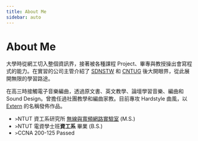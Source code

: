 ```yaml
---
title: About Me
sidebar: auto
---
```


# About Me

大學時從網工切入整個資訊界，接著被各種課程 Project、畢專與教授操出會寫程式的能力。在實習的公司主管介紹了 [SDNSTW](https://www.facebook.com/groups/sdnds.tw/) 和 [CNTUG](https://www.facebook.com/groups/cloudnative.tw/) 後大開眼界，從此展開無限的學習路途。

在高三時接觸電子音樂編曲，透過原文書、英文教學、論壇學習音樂、編曲和 Sound Design。曾擔任過社團教學和編曲家教。目前專攻 Hardstyle 曲風，以 [Extern](https://www.facebook.com/djextern/) 的名稱發佈作品。

- `>`NTUT 資工系研究所 [無線與寬頻網路實驗室](https://netlab.csie.ntut.edu.tw/) (M.S.)
- `>`NTUT 電資學士班**資工系** 畢業 (B.S.)
- `>`CCNA 200-125 Passed